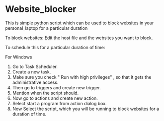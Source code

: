 # Website_blocker
This is simple python script which can be used to block websites in your personal_laptop for a particular duration 

To block websites:
Edit the host file and the websites you want to block.

To schedule this for a particular duration of time:

For Windows

1. Go to Task Scheduler.
2. Create a new task.
3. Make sure you check " Run with high privileges" , so that it gets the administrative access.
4. Then go to triggers and create new trigger.
5. Mention when the script should.
6. Now go to actions and create new action.
7. Select start a program from action dialog box.
8. Now Select the script, which you will be running to block websites for a duration of time.
